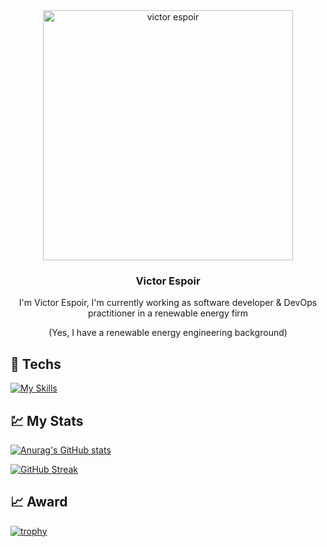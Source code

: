 <div align="center">
       <img src="https://www.animerankers.com/wp-content/uploads/2021/12/maxresdefault-1024x576.jpg"
       alt="victor espoir" 
              style="height:400px"/>

<h3 algin="center">Victor Espoir</h3>
<p align="center">I'm Victor Espoir, I'm currently working as software developer & DevOps practitioner in a renewable energy firm </p>
<p algin="center">(Yes, I have a renewable energy engineering background)</p>
</div>
       

## 🚀 Techs

[![My Skills](https://skillicons.dev/icons?i=python,cs,ts,docker,dotnet,github,git,fastapi,react,nextjs)](https://skillicons.dev)


## 💹 My Stats
          
[![Anurag's GitHub stats](https://github-readme-stats.vercel.app/api?username=victor-espoir&show_icons=true)]()

[![GitHub Streak](https://streak-stats.demolab.com?user=victor-espoir&theme=tokyonight&border_radius=4&mode=weekly&exclude_days=Sun%2CSat)](https://git.io/streak-stats)
          


## 📈 Award
 
 [![trophy](https://github-profile-trophy.vercel.app/?username=victor-espoir)](https://github.com/ryo-ma/github-profile-trophy)




